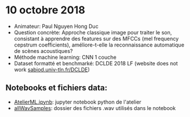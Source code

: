 # 10 octobre 2018
- Animateur: Paul Nguyen Hong Duc
- Question concrète: Approche classique image pour traiter le son, consistant à apprendre des features sur des MFCCs (mel frequency cepstrum coefficients), améliore-t-elle la reconnaissance automatique de scènes acoustiques?
- Méthode machine learning: CNN 1 couche
- Dataset formatté et benchmarké: DCLDE 2018 LF (website does not work [sabiod.univ-tln.fr/DCLDE](sabiod.univ-tln.fr/DCLDE))

## Notebooks et fichiers data:
- [AtelierML.ipynb](https://github.com/amlb/amlb.github.io/blob/master/Sessions2018-2019/2018-10-10_CNN_Whales/AtelierML.ipynb): jupyter notebook python de l'atelier
- [allWavSamples](https://github.com/amlb/amlb.github.io/blob/master/Sessions2018-2019/2018-10-10_CNN_Whales/allWavSamples): dossier des fichiers .wav utilisés dans le notebook
